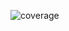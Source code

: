 <!-- To get a coverage badge: change `$your_source_branch_name$` in the URL below to
the name of your source branch. `target branch` <- merge - `source branch`.
The badge will show the coverage after the first CI run has been completed.
If you do not want to display the coverage, just remove the line below. -->
![coverage](https://img.shields.io/endpoint?url=https://gist.githubusercontent.com/rozsasarpi/da9e3419b54a0daf6fe07b934f37f837/raw/lightkde_$your_source_branch_name$_coverage.json)
